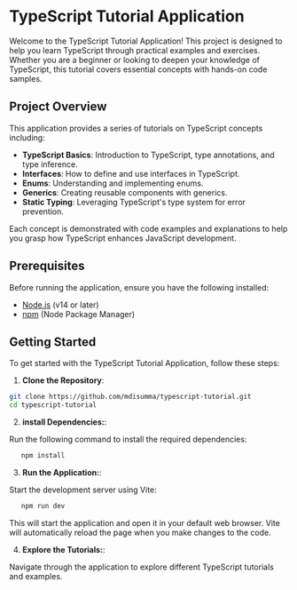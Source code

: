 # TypeScript Tutorial Application

Welcome to the TypeScript Tutorial Application! This project is designed to help you learn TypeScript through practical examples and exercises. Whether you are a beginner or looking to deepen your knowledge of TypeScript, this tutorial covers essential concepts with hands-on code samples.

## Project Overview

This application provides a series of tutorials on TypeScript concepts including:

- **TypeScript Basics**: Introduction to TypeScript, type annotations, and type inference.
- **Interfaces**: How to define and use interfaces in TypeScript.
- **Enums**: Understanding and implementing enums.
- **Generics**: Creating reusable components with generics.
- **Static Typing**: Leveraging TypeScript's type system for error prevention.

Each concept is demonstrated with code examples and explanations to help you grasp how TypeScript enhances JavaScript development.

## Prerequisites

Before running the application, ensure you have the following installed:

- [Node.js](https://nodejs.org/) (v14 or later)
- [npm](https://www.npmjs.com/) (Node Package Manager)

## Getting Started

To get started with the TypeScript Tutorial Application, follow these steps:

1. **Clone the Repository**:

```bash
git clone https://github.com/mdisumma/typescript-tutorial.git
cd typescript-tutorial

```

2. **install Dependencies:**:

Run the following command to install the required dependencies:

```bash
   npm install

```

3. **Run the Application:**:

Start the development server using Vite:

```bash
   npm run dev

```

This will start the application and open it in your default web browser. Vite will automatically reload the page when you make changes to the code.

4. **Explore the Tutorials:**:

Navigate through the application to explore different TypeScript tutorials and examples.
